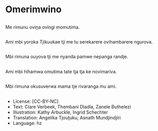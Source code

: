 # Omerimwino

##
Me rimunu oviṋa ovingi momutima.

##
Ami mbi yoroka Tjikuukae tji me tu serekarere ovihambarere ngurova.

##
Mbi rimuna ouyova tji me nyanda pamwe nepanga randje.

##
Ami mbi hihamwa omutima tate tja tja ke novimariva.

##
Mbi rimuna okusuverwa mama tje rivaranga mu ami.

##
* License: [CC-BY-NC]
* Text: Clare Verbeek, Thembani Dladla, Zanele Buthelezi
* Illustration: Kathy Arbuckle, Ingrid Schechter
* Translation: Angelika Tjouṱuku, Asnath Mundjindjiri
* Language: hz
